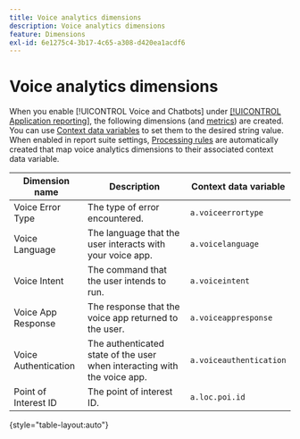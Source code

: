```yaml
---
title: Voice analytics dimensions
description: Voice analytics dimensions
feature: Dimensions
exl-id: 6e1275c4-3b17-4c65-a308-d420ea1acdf6
---
```

# Voice analytics dimensions

When you enable [!UICONTROL Voice and Chatbots] under [[!UICONTROL Application reporting]](/help/admin/admin/c-manage-report-suites/c-edit-report-suites/app-reporting.md), the following dimensions (and [metrics](../metrics/voice-metrics.md)) are created. You can use [Context data variables](/help/implement/vars/page-vars/contextdata.md) to set them to the desired string value. When enabled in report suite settings, [Processing rules](/help/admin/admin/c-manage-report-suites/c-edit-report-suites/general/c-processing-rules/processing-rules.md) are automatically created that map voice analytics dimensions to their associated context data variable.

| Dimension name | Description | Context data variable |
| --- | --- | --- |
| Voice Error Type | The type of error encountered. | `a.voiceerrortype` |
| Voice Language | The language that the user interacts with your voice app. | `a.voicelanguage` |
| Voice Intent | The command that the user intends to run. | `a.voiceintent` |
| Voice App Response | The response that the voice app returned to the user. | `a.voiceappresponse` |
| Voice Authentication | The authenticated state of the user when interacting with the voice app. | `a.voiceauthentication` |
| Point of Interest ID | The point of interest ID. | `a.loc.poi.id` |

{style="table-layout:auto"}
